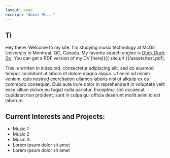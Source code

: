 ```yaml
---
layout: page
excerpt: "About Me..."
---
```


## Ti
Hey there. Welcome to my site. I'm studying music technology at McGill University in Montreal, QC, Canada. 
My favorite search engine is [Duck Duck Go](https://duckduckgo.com).
You can get a PDF version of my CV [here]({{ site.url }}/assets/test.pdf).

This is written in index.md, consectetur adipiscing elit, sed do eiusmod tempor incididunt ut labore et dolore magna aliqua. Ut enim ad minim veniam, quis nostrud exercitation ullamco laboris nisi ut aliquip ex ea commodo consequat. Duis aute irure dolor in reprehenderit in voluptate velit esse cillum dolore eu fugiat nulla pariatur. Excepteur sint occaecat cupidatat non proident, sunt in culpa qui officia deserunt mollit anim id est laborum.

## Current Interests and Projects:

- Music 1
- Music 2
- Music 3
- Lorem ipsum dolor sit amet
- Lorem ipsum dolor sit amet
